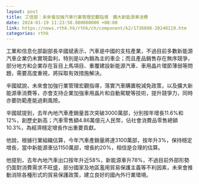 ```yaml
---
layout: post
title: 工信部：未來會加強汽車行業管理宏觀指導　擴大新能源車消費
date: 2024-01-19 11:23:58.000000000 +08:00
link: https://news.rthk.hk/rthk/ch/component/k2/1736898-20240119.htm
categories: rthk
---
```


工業和信息化部副部長辛國斌表示，汽車是中國的支柱產業，不過目前多數新能源汽車企業仍未實現盈利，特別是以內銷為主的車企；而且產品銷售存在無序競爭，部分地方和企業存在盲目上馬項目、重覆建設新能源汽車、車用晶片環節薄弱等問題，需要高度重視，將採取有效措施解決。

辛國斌說，未來會加強行業管理宏觀指導，落實汽車購置稅減免政策，以及擴大新能源車消費等，亦會支持企業加強車用晶片和自動駕駛等技術，提升競爭力，同時亦要防範產能過剩風險。

辛國斌提到，去年內地汽車產銷量首次突破3000萬部，分別按年增長11.6%和12%，創歷史新高；汽車零售額4.86萬億元人民幣，佔社會消費品零售總額10.3%，為經濟穩定增長作出重要貢獻。

他說，根據行業組織估算，今年汽車產銷量將達3100萬部，按年升3%，保持穩定增長，當中新能源車佔1150萬部，增長約20%，相信是合理的估算。

他提到，去年內地汽車出口按年升近58%，新能源車升78%，不過目前外部形勢仍面對消費需求不旺盛，部分國家及地區濫用貿易保護主義等不利因素，未來會推動消除各種形式的貿易保護政策，建立良好的國內外行業環境。
